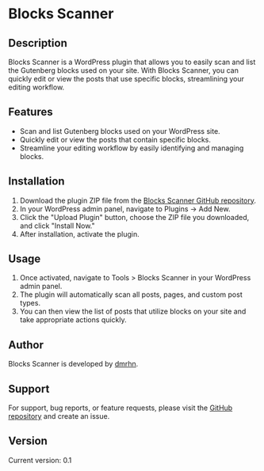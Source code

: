 # Blocks Scanner

## Description
Blocks Scanner is a WordPress plugin that allows you to easily scan and list the Gutenberg blocks used on your site. With Blocks Scanner, you can quickly edit or view the posts that use specific blocks, streamlining your editing workflow.

## Features
- Scan and list Gutenberg blocks used on your WordPress site.
- Quickly edit or view the posts that contain specific blocks.
- Streamline your editing workflow by easily identifying and managing blocks.

## Installation
1. Download the plugin ZIP file from the [Blocks Scanner GitHub repository](https://github.com/tdmrhn/blocks-scanner).
2. In your WordPress admin panel, navigate to Plugins -> Add New.
3. Click the "Upload Plugin" button, choose the ZIP file you downloaded, and click "Install Now."
4. After installation, activate the plugin.

## Usage
1. Once activated, navigate to Tools > Blocks Scanner in your WordPress admin panel.
2. The plugin will automatically scan all posts, pages, and custom post types.
3. You can then view the list of posts that utilize blocks on your site and take appropriate actions quickly.

## Author
Blocks Scanner is developed by [dmrhn](https://dmrhn.com).

## Support
For support, bug reports, or feature requests, please visit the [GitHub repository](https://github.com/tdmrhn/blocks-scanner) and create an issue.

## Version
Current version: 0.1

